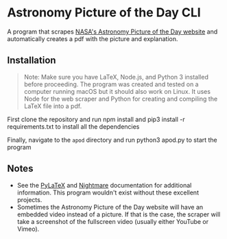 # Astronomy Picture of the Day CLI

A program that scrapes [NASA's Astronomy Picture of the Day website](https://apod.nasa.gov/apod/) and automatically creates a pdf with the picture and explanation.

## Installation
> Note: Make sure you have LaTeX, Node.js, and Python 3 installed before proceeding. The program was created and tested on a computer running macOS but it should also work on Linux. It uses Node for the web scraper and Python for creating and compiling the LaTeX file into a pdf.

First clone the repository and run
    npm install
and
    pip3 install -r requirements.txt
to install all the dependencies

Finally, navigate to the `apod` directory and run
    python3 apod.py
to start the program

## Notes
- See the [PyLaTeX](https://jeltef.github.io/PyLaTeX/latest/index.html) and [Nightmare](https://github.com/segmentio/nightmare#api) documentation for additional information. This program wouldn't exist without these excellent projects.
- Sometimes the Astronomy Picture of the Day website will have an embedded video instead of a picture. If that is the case, the scraper will take a screenshot of the fullscreen video (usually either YouTube or Vimeo).
